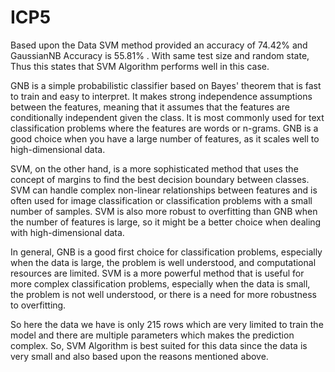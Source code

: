 # ICP5

Based upon the Data SVM method provided an accuracy of 74.42% and GaussianNB Accuracy is 55.81% . With same test size and random state, Thus this states that SVM Algorithm performs well in this case.

GNB is a simple probabilistic classifier based on Bayes' theorem that is fast to train and easy to interpret. It makes strong independence assumptions between the features, meaning that it assumes that the features are conditionally independent given the class. It is most commonly used for text classification problems where the features are words or n-grams. GNB is a good choice when you have a large number of features, as it scales well to high-dimensional data.

SVM, on the other hand, is a more sophisticated method that uses the concept of margins to find the best decision boundary between classes. SVM can handle complex non-linear relationships between features and is often used for image classification or classification problems with a small number of samples. SVM is also more robust to overfitting than GNB when the number of features is large, so it might be a better choice when dealing with high-dimensional data.

In general, GNB is a good first choice for classification problems, especially when the data is large, the problem is well understood, and computational resources are limited. SVM is a more powerful method that is useful for more complex classification problems, especially when the data is small, the problem is not well understood, or there is a need for more robustness to overfitting.

So here the data we have is only 215 rows which are very limited to train the model and there are multiple parameters which makes the prediction complex. So, SVM Algorithm is best suited for this data since the data is very small and also based upon the reasons mentioned above.
